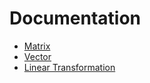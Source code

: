 # Documentation

- [Matrix](documentation/Matrix.md)
- [Vector](documentation/Vector.md)
- [Linear Transformation](documentation/LinearTransformation.md)

